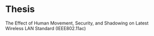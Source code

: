 # Thesis
The Effect of Human Movement, Security, and Shadowing on Latest Wireless LAN Standard (IEEE802.11ac) 

